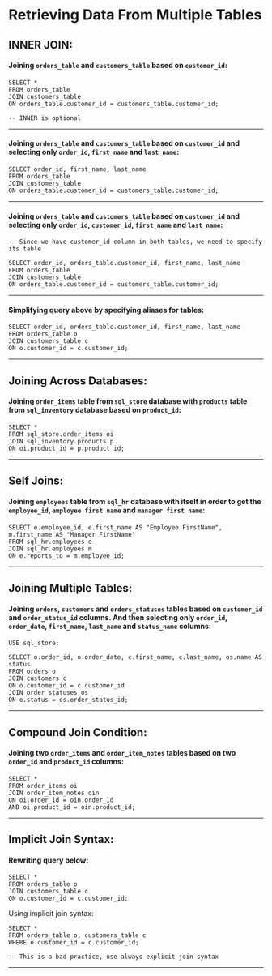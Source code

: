# Retrieving Data From Multiple Tables

## INNER JOIN:

#### Joining `orders_table` and `customers_table` based on `customer_id`:
```mysql
SELECT *
FROM orders_table
JOIN customers_table
ON orders_table.customer_id = customers_table.customer_id;

-- INNER is optional
```

---

#### Joining `orders_table` and `customers_table` based on `customer_id` and selecting only `order_id`, `first_name` and `last_name`:
```mysql
SELECT order_id, first_name, last_name
FROM orders_table
JOIN customers_table
ON orders_table.customer_id = customers_table.customer_id;
```

---


#### Joining `orders_table` and `customers_table` based on `customer_id` and selecting only `order_id`, `customer_id`, `first_name` and `last_name`:
```mysql
-- Since we have customer_id column in both tables, we need to specify its table

SELECT order_id, orders_table.customer_id, first_name, last_name
FROM orders_table
JOIN customers_table
ON orders_table.customer_id = customers_table.customer_id;
```

---

#### Simplifying query above by specifying aliases for tables:
```mysql
SELECT order_id, orders_table.customer_id, first_name, last_name
FROM orders_table o
JOIN customers_table c
ON o.customer_id = c.customer_id;
```
---

## Joining Across Databases:

#### Joining `order_items` table from `sql_store` database with `products` table from `sql_inventory` database based on `product_id`:
```mysql
SELECT *
FROM sql_store.order_items oi
JOIN sql_inventory.products p
ON oi.product_id = p.product_id;
```

---

## Self Joins:

#### Joining `employees` table from `sql_hr` database with itself in order to get the `employee_id`, `employee first name` and `manager first name`:
```mysql
SELECT e.employee_id, e.first_name AS "Employee FirstName", m.first_name AS "Manager FirstName"
FROM sql_hr.employees e
JOIN sql_hr.employees m
ON e.reports_to = m.employee_id;
```

---

## Joining Multiple Tables:

#### Joining `orders`, `customers` and `orders_statuses` tables based on `customer_id` and `order_status_id` columns. And then selecting only `order_id`, `order_date`, `first_name`, `last_name` and `status_name` columns:
```mysql
USE sql_store;

SELECT o.order_id, o.order_date, c.first_name, c.last_name, os.name AS status
FROM orders o
JOIN customers c
ON o.customer_id = c.customer_id
JOIN order_statuses os
ON o.status = os.order_status_id;
```

---

## Compound Join Condition:

#### Joining two `order_items` and `order_item_notes` tables based on two `order_id` and `product_id` columns:
```mysql
SELECT *
FROM order_items oi
JOIN order_item_notes oin
ON oi.order_id = oin.order_Id
AND oi.product_id = oin.product_id;
```

---

## Implicit Join Syntax:

#### Rewriting query below:
```mysql
SELECT *
FROM orders_table o 
JOIN customers_table c 
ON o.customer_id = c.customer_id;
```
Using implicit join syntax:
```mysql
SELECT *
FROM orders_table o, customers_table c 
WHERE o.customer_id = c.customer_id;

-- This is a bad practice, use always explicit join syntax
```

---
